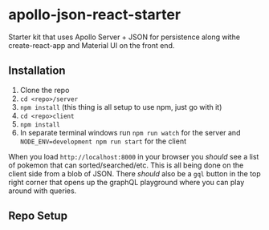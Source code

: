 # apollo-json-react-starter
Starter kit that uses Apollo Server + JSON for persistence along withe create-react-app and Material UI on the front end.

## Installation
 1. Clone the repo
 2. `cd <repo>/server`
 3. `npm install` (this thing is all setup to use npm, just go with it)
 4. `cd <repo>client`
 5. `npm install`
 6. In separate terminal windows run `npm run watch` for the server and `NODE_ENV=development npm run start` for the client
 
When you load `http://localhost:8000` in your browser you *should* see a list of pokemon that can sorted/searched/etc. This is all being done on the client side from a blob of JSON.  There *should* also be a `gql` button in the top right corner that opens up the graphQL playground where you can play around with queries.

## Repo Setup
<todo>
